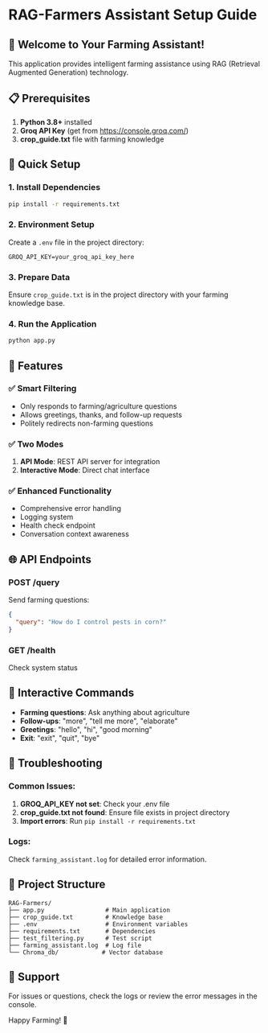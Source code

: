 # RAG-Farmers Assistant Setup Guide

## 🌾 Welcome to Your Farming Assistant!

This application provides intelligent farming assistance using RAG (Retrieval Augmented Generation) technology.

## 📋 Prerequisites

1. **Python 3.8+** installed
2. **Groq API Key** (get from https://console.groq.com/)
3. **crop_guide.txt** file with farming knowledge

## 🚀 Quick Setup

### 1. Install Dependencies
```bash
pip install -r requirements.txt
```

### 2. Environment Setup
Create a `.env` file in the project directory:
```env
GROQ_API_KEY=your_groq_api_key_here
```

### 3. Prepare Data
Ensure `crop_guide.txt` is in the project directory with your farming knowledge base.

### 4. Run the Application
```bash
python app.py
```

## 🎯 Features

### ✅ **Smart Filtering**
- Only responds to farming/agriculture questions
- Allows greetings, thanks, and follow-up requests
- Politely redirects non-farming questions

### ✅ **Two Modes**
1. **API Mode**: REST API server for integration
2. **Interactive Mode**: Direct chat interface

### ✅ **Enhanced Functionality**
- Comprehensive error handling
- Logging system
- Health check endpoint
- Conversation context awareness

## 🌐 API Endpoints

### POST /query
Send farming questions:
```json
{
  "query": "How do I control pests in corn?"
}
```

### GET /health
Check system status

## 💬 Interactive Commands

- **Farming questions**: Ask anything about agriculture
- **Follow-ups**: "more", "tell me more", "elaborate"
- **Greetings**: "hello", "hi", "good morning"
- **Exit**: "exit", "quit", "bye"

## 🔧 Troubleshooting

### Common Issues:
1. **GROQ_API_KEY not set**: Check your .env file
2. **crop_guide.txt not found**: Ensure file exists in project directory
3. **Import errors**: Run `pip install -r requirements.txt`

### Logs:
Check `farming_assistant.log` for detailed error information.

## 📁 Project Structure
```
RAG-Farmers/
├── app.py                 # Main application
├── crop_guide.txt         # Knowledge base
├── .env                   # Environment variables
├── requirements.txt       # Dependencies
├── test_filtering.py      # Test script
├── farming_assistant.log  # Log file
└── Chroma_db/            # Vector database
```

## 🤝 Support

For issues or questions, check the logs or review the error messages in the console.

Happy Farming! 🌱